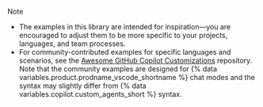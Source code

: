 > [!NOTE]
>
> * The examples in this library are intended for inspiration—you are encouraged to adjust them to be more specific to your projects, languages, and team processes.
> * For community-contributed examples for specific languages and scenarios, see the [Awesome GitHub Copilot Customizations](https://github.com/github/awesome-copilot/tree/main/chatmodes?utm_source=docs-web-copilot-coding-agent&utm_medium=docs&utm_campaign=universe25) repository. Note that the community examples are designed for {% data variables.product.prodname_vscode_shortname %} chat modes and the syntax may slightly differ from {% data variables.copilot.custom_agents_short %} syntax.

